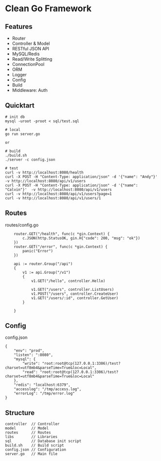 # Clean Go Framework

## Features
- Router
- Controller & Model
- RESTful JSON API
- MySQL/Redis
- Read/Write Splitting
- ConnectionPool
- ORM
- Logger
- Config
- Build
- Middleware: Auth

## Quicktart
```
# init db
mysql -uroot -proot < sql/test.sql

# local
go run server.go

or

# build
./build.sh
./server -c config.json

# test
curl -v http://localhost:8080/health
curl -X POST -H "Content-Type: application/json" -d '{"name": "Andy"}'  -v http://localhost:8080/api/v1/users
curl -X POST -H "Content-Type: application/json" -d '{"name": "Calvin"}'  -v http://localhost:8080/api/v1/users
curl -v http://localhost:8080/api/v1/users?page=1
curl -v http://localhost:8080/api/v1/users/1
```

## Routes
routes/config.go
```
	router.GET("/health", func(c *gin.Context) {
		c.JSON(http.StatusOK, gin.H{"code": 200, "msg": "ok"})
	})
	router.GET("/error", func(c *gin.Context) {
		panic("Error")
	})

	api := router.Group("/api")
	{
		v1 := api.Group("/v1")
		{
			v1.GET("/hello", controller.Hello)

			v1.GET("/users", controller.ListUsers)
			v1.POST("/users", controller.CreateUser)
			v1.GET("/users/:id", controller.GetUser)
		}

	}
```

## Config
config.json
```
{
    "env": "prod",
    "listen": ":8080",
    "mysql": {
        "write": "root:root@tcp(127.0.0.1:3306)/test?charset=utf8mb4&parseTime=True&loc=Local",
        "read": "root:root@tcp(127.0.0.1:3306)/test?charset=utf8mb4&parseTime=True&loc=Local"
    },
    "redis": "localhost:6379",
    "accesslog": "/tmp/access.log",
    "errorLog": "/tmp/error.log"
}
```

## Structure
```
controller  // Controller
model       // Model
routes      // Routes
libs        // Libraries
sql         // Database init script
build.sh    // Build script
config.json // Configuration
server.go   // Main file
```